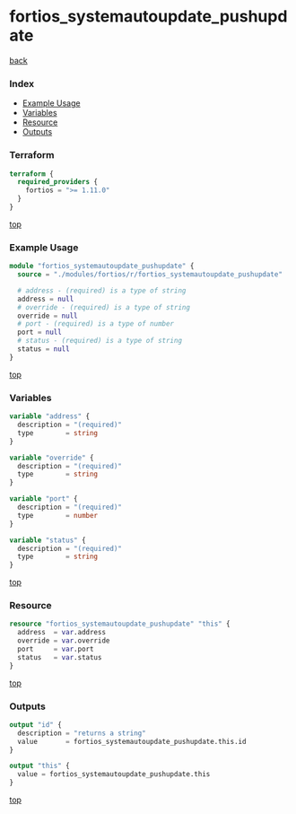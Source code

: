# fortios_systemautoupdate_pushupdate

[back](../fortios.md)

### Index

- [Example Usage](#example-usage)
- [Variables](#variables)
- [Resource](#resource)
- [Outputs](#outputs)

### Terraform

```terraform
terraform {
  required_providers {
    fortios = ">= 1.11.0"
  }
}
```

[top](#index)

### Example Usage

```terraform
module "fortios_systemautoupdate_pushupdate" {
  source = "./modules/fortios/r/fortios_systemautoupdate_pushupdate"

  # address - (required) is a type of string
  address = null
  # override - (required) is a type of string
  override = null
  # port - (required) is a type of number
  port = null
  # status - (required) is a type of string
  status = null
}
```

[top](#index)

### Variables

```terraform
variable "address" {
  description = "(required)"
  type        = string
}

variable "override" {
  description = "(required)"
  type        = string
}

variable "port" {
  description = "(required)"
  type        = number
}

variable "status" {
  description = "(required)"
  type        = string
}
```

[top](#index)

### Resource

```terraform
resource "fortios_systemautoupdate_pushupdate" "this" {
  address  = var.address
  override = var.override
  port     = var.port
  status   = var.status
}
```

[top](#index)

### Outputs

```terraform
output "id" {
  description = "returns a string"
  value       = fortios_systemautoupdate_pushupdate.this.id
}

output "this" {
  value = fortios_systemautoupdate_pushupdate.this
}
```

[top](#index)